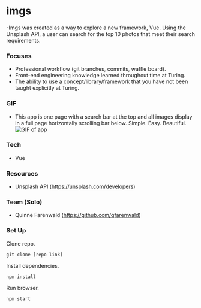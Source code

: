 # imgs
-Imgs was created as a way to explore a new framework, Vue. Using the Unsplash API, a user can search for the top 10 photos that meet their search requirements.

### Focuses
- Professional workflow (git branches, commits, waffle board).
- Front-end engineering knowledge learned throughout time at Turing.
- The ability to use a concept/library/framework that you have not been taught explicitly at Turing.

### GIF
- This app is one page with a search bar at the top and all images display in a full page horizontally scrolling bar below. Simple. Easy. Beautiful.
![GIF of app](src/images/.png)

### Tech
- Vue

### Resources
- Unsplash API (https://unsplash.com/developers)

### Team (Solo)
- Quinne Farenwald (https://github.com/qfarenwald)

### Set Up
Clone repo.
```
git clone [repo link]
```
Install dependencies.
```
npm install
```
Run browser.
```
npm start
```
